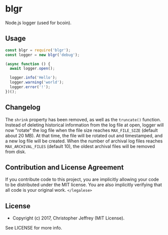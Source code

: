 # blgr

Node.js logger (used for bcoin).

## Usage

``` js
const blgr = require('blgr');
const logger = new blgr('debug');

(async function () {
  await logger.open();

  logger.info('Hello');
  logger.warning('world');
  logger.error('!');
})();
```

## Changelog

The `shrink` property has been removed, as well as the `truncate()` function.
Instead of deleting historical information from the log file at open, logger
will now "rotate" the log file when the file size reaches `MAX_FILE_SIZE`
(default about 20 MB). At that time, the file will be rotated out and
timestamped, and a new log file will be created. When the number of archival log
files reaches `MAX_ARCHIVAL_FILES` (default 10), the oldest archival files will
be removed from disk.

## Contribution and License Agreement

If you contribute code to this project, you are implicitly allowing your code
to be distributed under the MIT license. You are also implicitly verifying that
all code is your original work. `</legalese>`

## License

- Copyright (c) 2017, Christopher Jeffrey (MIT License).

See LICENSE for more info.
